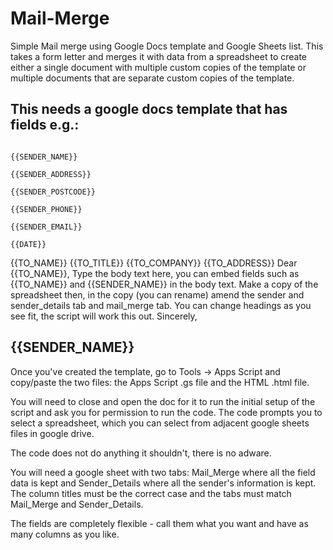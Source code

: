 # Mail-Merge
Simple Mail merge using Google Docs template and Google Sheets list. This takes a form letter and
merges it with data from a spreadsheet to create either a single document with multiple custom 
copies of the template or multiple documents that are separate custom copies of the template.

This needs a google docs template that has fields e.g.:
--------------------------------------------------------------------------------------------------------
                                                                    
                                                                    {{SENDER_NAME}}
                                                                    {{SENDER_ADDRESS}}
                                                                    {{SENDER_POSTCODE}}
                                                                    {{SENDER_PHONE}}
                                                                    {{SENDER_EMAIL}}
                                                                    {{DATE}}
{{TO_NAME}}
{{TO_TITLE}}
{{TO_COMPANY}}
{{TO_ADDRESS}}
Dear {{TO_NAME}},
Type the body text here, you can embed fields such as {{TO_NAME}} and {{SENDER_NAME}} in the body text.
Make a copy of the spreadsheet then, in the copy (you can rename) amend the sender and sender_details tab and mail_merge tab. You can change headings as you see fit, the script will work this out.
Sincerely,



{{SENDER_NAME}}
--------------------------------------------------------------------------------------------------------
Once you've created the template, go to Tools -> Apps Script and copy/paste the two files: the Apps Script
.gs file and the HTML .html file.

You will need to close and open the doc for it to run the initial setup of the script and ask you for 
permission to run the code. The code prompts you to select a spreadsheet, which you can select from 
adjacent google sheets files in google drive.

The code does not do anything it shouldn't, there is no adware.

You will need a google sheet with two tabs: Mail_Merge where all the field data is kept and 
Sender_Details where all the sender's information is kept. The column titles must be the 
correct case and the tabs must match Mail_Merge and Sender_Details.

The fields are completely flexible - call them what you want and have as many columns as you like.

